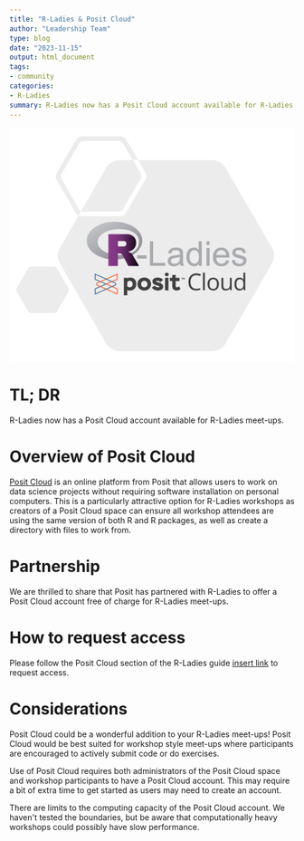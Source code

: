 ```yaml
---
title: "R-Ladies & Posit Cloud"
author: "Leadership Team"
type: blog
date: "2023-11-15"
output: html_document
tags: 
- community
categories: 
- R-Ladies
summary: R-Ladies now has a Posit Cloud account available for R-Ladies meet-ups.
---
```


![R-Ladies and Posit Cloud logos](rladies_posit_cloud_hex.PNG)

# TL; DR

R-Ladies now has a Posit Cloud account available for R-Ladies meet-ups.

# Overview of Posit Cloud

[Posit Cloud](https://posit.cloud/) is an online platform from Posit that allows 
users to work on data science projects without requiring software installation on
personal computers. This is a particularly attractive option for R-Ladies workshops
as creators of a Posit Cloud space can ensure all workshop attendees are using the
same version of both R and R packages, as well as create a directory with files to work from.

# Partnership

We are thrilled to share that Posit has partnered with R-Ladies to offer a 
Posit Cloud account free of charge for R-Ladies meet-ups.

# How to request access

Please follow the Posit Cloud section of the 
R-Ladies guide [insert link]() to request access.

# Considerations

Posit Cloud could be a wonderful addition to your R-Ladies meet-ups! Posit Cloud
would be best suited for workshop style meet-ups where participants are encouraged
to actively submit code or do exercises.

Use of Posit Cloud requires both administrators of the Posit Cloud space and
workshop participants to have a Posit Cloud account. This may require
a bit of extra time to get started as users may need to create an account.

There are limits to the computing capacity of the Posit Cloud account. We haven't
tested the boundaries, but be aware that computationally heavy workshops could 
possibly have slow performance.




